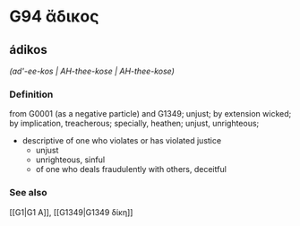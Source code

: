 # G94 ἄδικος

## ádikos

_(ad'-ee-kos | AH-thee-kose | AH-thee-kose)_

### Definition

from G0001 (as a negative particle) and G1349; unjust; by extension wicked; by implication, treacherous; specially, heathen; unjust, unrighteous; 

- descriptive of one who violates or has violated justice
  - unjust
  - unrighteous, sinful
  - of one who deals fraudulently with others, deceitful

### See also

[[G1|G1 Α]], [[G1349|G1349 δίκη]]
